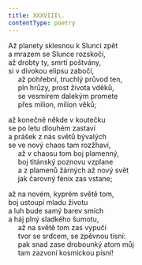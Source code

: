 ```yaml
---
title: XXXVIII\.
contentType: poetry
---
```


Až planety sklesnou k Slunci zpět  
a mrazem se Slunce rozskočí,  
až drobty ty, smrtí poštvány,  
si v divokou elipsu zabočí,  
     až pohřební, truchlý průvod ten,  
     pln hrůzy, prost života vděků,  
     se vesmírem dalekým promete  
     přes milion, milion věků;

  

až konečně někde v koutečku  
se po letu dlouhém zastaví  
a prášek z nás světů bývalých  
se ve nový chaos tam rozžhaví,  
     až v chaosu tom boj plamenný,  
     boj titánský poznovu vzplane  
     a z plamenů žárných až nový svět  
     jak čarovný fénix zas vstane;

  

až na novém, kyprém světě tom,  
boj ustoupí mladu životu  
a luh bude samý barev smích  
a háj plný sladkého šumotu,  
     až na světě tom zas vypučí  
     tvor se srdcem, se zpěvnou tísní:  
     pak snad zase drobounký atom můj  
     tam zazvoní kosmickou písní!
